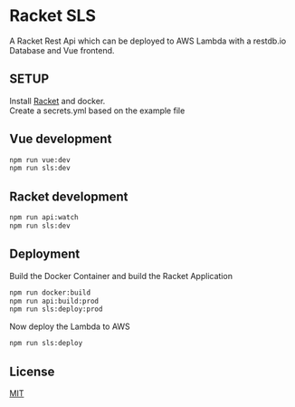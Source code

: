 # Racket SLS

A Racket Rest Api which can be deployed to AWS Lambda with a restdb.io Database and Vue frontend.

## SETUP

Install [Racket](https://docs.racket-lang.org/pollen/Installation.html) and docker.  
Create a secrets.yml based on the example file

## Vue development

```bash
npm run vue:dev
npm run sls:dev
```

## Racket development

```bash
npm run api:watch
npm run sls:dev
```

## Deployment

Build the Docker Container and build the Racket Application

```bash
npm run docker:build
npm run api:build:prod
npm run sls:deploy:prod
```

Now deploy the Lambda to AWS

```bash
npm run sls:deploy
```

## License

[MIT](https://choosealicense.com/licenses/mit/)

